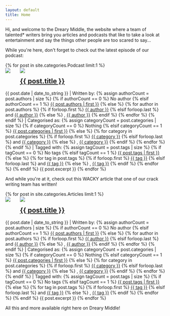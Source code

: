 ```yaml
---
layout: default
title: Home
---
```

Hi, and welcome to the Dreary Middle, the website where a team of talented* writers bring you articles and podcasts that like to take a look at entertainment and say the things other people are too scared to say...

While you're here, don't forget to check out the latest episode of our podcast:
<div class="authorBox">
<div class="blogList">
    {% for post in site.categories.Podcast limit:1 %}
    <br>
    <a href="{{ post.url }}"><div class="avatar"><img src="{{ post.image }}" class="avatarCrop" style="float: left; margin-right:30px; margin-bottom:20px;"></div></a>
    <div class="avatarBG"><img src="{{ post.image }}" class="avatarCrop" style="float: left;"></div>
    <h2><a href="{{ post.url }}">{{ post.title }}</a></h2>
    {{ post.date | date_to_string }} | Written by: 
    {% assign authorCount = post.authors | size %}
    {% if authorCount == 0 %}
    No author
    {% elsif authorCount == 1 %}
    <a href="/authors/{{ post.authors | first }}">{{ post.authors | first }}</a>
    {% else %}
    {% for author in post.authors %}
    {% if forloop.first %}
    <a href="/authors/{{ author }}">{{ author }}</a>
    {% elsif forloop.last %}
    and <a href="/authors/{{ author }}">{{ author }}</a>
    {% else %}
    , <a href="/authors/{{ author }}">{{ author }}</a>
    {% endif %}
    {% endfor %}
    {% endif %} | Categorised as: 
    {% assign categoryCount = post.categories | size %}
    {% if categoryCount == 0 %}
    Nothing
    {% elsif categoryCount == 1 %}
    <a href="/category/{{ post.categories | first  | downcase }}">{{ post.categories | first }}</a>
    {% else %}
    {% for category in post.categories %}
    {% if forloop.first %}
    <a href="/category/{{ category | downcase }}">{{ category }}</a>
    {% elsif forloop.last %}
    and <a href="/category/{{ category | downcase }}">{{ category }}</a>
    {% else %}
    , <a href="/category/{{ category | downcase }}">{{ category }}</a>
    {% endif %}
    {% endfor %}
    {% endif %} | Tagged with:
    {% assign tagCount = post.tags | size %}
    {% if tagCount == 0 %}
    No tags
    {% elsif tagCount == 1 %}
    <a href="/tag/#{{ post.tags | first }}">{{ post.tags | first }}</a>
    {% else %}
    {% for tag in post.tags %}
    {% if forloop.first %}
    <a href="/tag/#{{ tag }}">{{ tag }}</a>
    {% elsif forloop.last %}
    and <a href="/tag/#{{ tag  }}">{{ tag }}</a>
    {% else %}
    , <a href="/tag/#{{ tag  }}">{{ tag }}</a>
    {% endif %}
    {% endfor %}
    {% endif %}
    {{ post.excerpt }}
{% endfor %}
</div>
</div>

And while you're at it, check out this WACKY article that one of our crack writing team has written!

<div class="authorBox">
<div class="blogList">
    {% for post in site.categories.Articles limit:1 %}
    <br>
    <a href="{{ post.url }}"><div class="avatar"><img src="{{ post.image }}" class="avatarCrop" style="float: left; margin-right:30px; margin-bottom:20px;"></div></a>
    <div class="avatarBG"><img src="{{ post.image }}" class="avatarCrop" style="float: left;"></div>
    <h2><a href="{{ post.url }}">{{ post.title }}</a></h2>
    {{ post.date | date_to_string }} | Written by: 
    {% assign authorCount = post.authors | size %}
    {% if authorCount == 0 %}
    No author
    {% elsif authorCount == 1 %}
    <a href="/authors/{{ post.authors | first }}">{{ post.authors | first }}</a>
    {% else %}
    {% for author in post.authors %}
    {% if forloop.first %}
    <a href="/authors/{{ author }}">{{ author }}</a>
    {% elsif forloop.last %}
    and <a href="/authors/{{ author }}">{{ author }}</a>
    {% else %}
    , <a href="/authors/{{ author }}">{{ author }}</a>
    {% endif %}
    {% endfor %}
    {% endif %} | Categorised as: 
    {% assign categoryCount = post.categories | size %}
    {% if categoryCount == 0 %}
    Nothing
    {% elsif categoryCount == 1 %}
    <a href="/category/{{ post.categories | first  | downcase }}">{{ post.categories | first }}</a>
    {% else %}
    {% for category in post.categories %}
    {% if forloop.first %}
    <a href="/category/{{ category | downcase }}">{{ category }}</a>
    {% elsif forloop.last %}
    and <a href="/category/{{ category | downcase }}">{{ category }}</a>
    {% else %}
    , <a href="/category/{{ category | downcase }}">{{ category }}</a>
    {% endif %}
    {% endfor %}
    {% endif %} | Tagged with:
    {% assign tagCount = post.tags | size %}
    {% if tagCount == 0 %}
    No tags
    {% elsif tagCount == 1 %}
    <a href="/tag/#{{ post.tags | first }}">{{ post.tags | first }}</a>
    {% else %}
    {% for tag in post.tags %}
    {% if forloop.first %}
    <a href="/tag/#{{ tag }}">{{ tag }}</a>
    {% elsif forloop.last %}
    and <a href="/tag/#{{ tag  }}">{{ tag }}</a>
    {% else %}
    , <a href="/tag/#{{ tag  }}">{{ tag }}</a>
    {% endif %}
    {% endfor %}
    {% endif %}
    {{ post.excerpt }}
{% endfor %}
</div>
</div>

All this and more available right here on Dreary Middle!